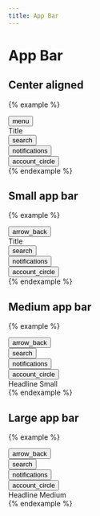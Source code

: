 ```yaml
---
title: App Bar
---
```


# App Bar

## Center aligned

{% example %}
<div class="top-app-bar">
  <div class="top-app-bar__action">
    <button type="button" class="icon-button">
      <span class="material-icons">menu</span>
    </button>
  </div>
  <div class="top-app-bar__title text-align-center">
    Title
  </div>
  <div class="top-app-bar__action">
    <button type="button" class="icon-button">
      <span class="material-icons">search</span>
    </button>
  </div>
  <div class="top-app-bar__action">
    <button type="button" class="icon-button">
      <span class="material-icons">notifications</span>
    </button>
  </div>
  <div class="top-app-bar__action">
    <button type="button" class="icon-button">
      <span class="material-icons">account_circle</span>
    </button>
  </div>
</div>
{% endexample %}

## Small app bar

{% example %}
<div class="top-app-bar">
  <div class="top-app-bar__action">
    <button type="button" class="icon-button">
      <span class="material-icons">arrow_back</span>
    </button>
  </div>
  <div class="top-app-bar__title">
    Title
  </div>
  <div class="top-app-bar__action">
    <button type="button" class="icon-button">
      <span class="material-icons">search</span>
    </button>
  </div>
  <div class="top-app-bar__action">
    <button type="button" class="icon-button">
      <span class="material-icons">notifications</span>
    </button>
  </div>
  <div class="top-app-bar__action">
    <button type="button" class="icon-button">
      <span class="material-icons">account_circle</span>
    </button>
  </div>
</div>
{% endexample %}

## Medium app bar

{% example %}
<div class="background-surface">
  <div class="top-app-bar">
    <div class="top-app-bar__action">
      <button type="button" class="icon-button">
        <span class="material-icons">arrow_back</span>
      </button>
    </div>
    <div class="top-app-bar__title">
    </div>
    <div class="top-app-bar__action">
      <button type="button" class="icon-button">
        <span class="material-icons">search</span>
      </button>
    </div>
    <div class="top-app-bar__action">
      <button type="button" class="icon-button">
        <span class="material-icons">notifications</span>
      </button>
    </div>
    <div class="top-app-bar__action">
      <button type="button" class="icon-button">
        <span class="material-icons">account_circle</span>
      </button>
    </div>
  </div>
  <div class="headline-small padding-3">
    Headline Small
  </div>
</div>
{% endexample %}

## Large app bar

{% example %}
<div class="background-surface">
  <div class="top-app-bar">
    <div class="top-app-bar__action">
      <button type="button" class="icon-button">
        <span class="material-icons">arrow_back</span>
      </button>
    </div>
    <div class="top-app-bar__title">
    </div>
    <div class="top-app-bar__action">
      <button type="button" class="icon-button">
        <span class="material-icons">search</span>
      </button>
    </div>
    <div class="top-app-bar__action">
      <button type="button" class="icon-button">
        <span class="material-icons">notifications</span>
      </button>
    </div>
    <div class="top-app-bar__action">
      <button type="button" class="icon-button">
        <span class="material-icons">account_circle</span>
      </button>
    </div>
  </div>
  <div class="headline-medium padding-x-3 padding-y-4">
    Headline Medium
  </div>
</div>
{% endexample %}
